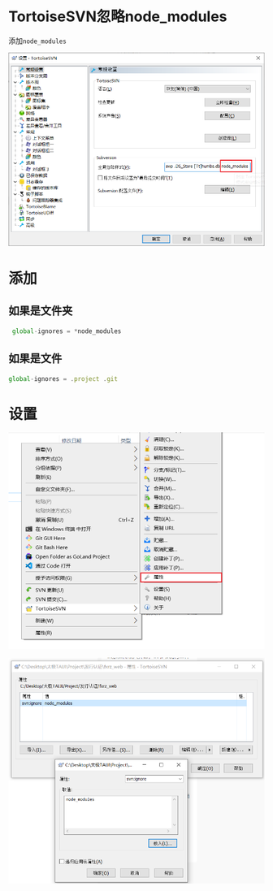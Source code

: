 # TortoiseSVN忽略node_modules

添加`node_modules`

![](../images/068dc258bd3066af03e0d34907031395.png)

# 添加

## 如果是文件夹

```javascript
 global-ignores = *node_modules
```

## 如果是文件

```javascript
global-ignores = .project .git
```

# 设置

![](../images/cc7759a5e63d73b675f0b7bde10e958e.png)

![](../images/e38c267d66049055f2fee7473c4ceade.png)

